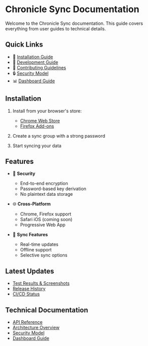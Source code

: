 # Chronicle Sync Documentation

Welcome to the Chronicle Sync documentation. This guide covers everything from user guides to technical details.

## Quick Links

- 📱 [Installation Guide](#installation)
- 🔧 [Development Guide](../DEVELOPMENT.md)
- 🤝 [Contributing Guidelines](../CONTRIBUTING.md)
- 🔒 [Security Model](security.md)
- 📊 [Dashboard Guide](dashboard.md)

## Installation

1. Install from your browser's store:
   - [Chrome Web Store](https://chrome.google.com/webstore/detail/chronicle-sync)
   - [Firefox Add-ons](https://addons.mozilla.org/firefox/addon/chronicle-sync)

2. Create a sync group with a strong password
3. Start syncing your data

## Features

- 🔐 **Security**
  - End-to-end encryption
  - Password-based key derivation
  - No plaintext data storage

- 🌐 **Cross-Platform**
  - Chrome, Firefox support
  - Safari iOS (coming soon)
  - Progressive Web App

- 🔄 **Sync Features**
  - Real-time updates
  - Offline support
  - Selective sync options

## Latest Updates

- [Test Results & Screenshots](test-results.html)
- [Release History](https://github.com/posix4e/chronicle-sync/releases)
- [CI/CD Status](https://github.com/posix4e/chronicle-sync/actions/workflows/ci.yml)

## Technical Documentation

- [API Reference](api.md)
- [Architecture Overview](architecture.md)
- [Security Model](security.md)
- [Dashboard Guide](dashboard.md)